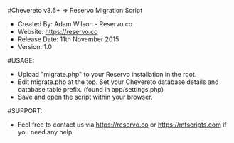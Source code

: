 #Chevereto v3.6+ => Reservo Migration Script

* Created By: Adam Wilson - Reservo.co
* Website: https://reservo.co
* Release Date: 11th November 2015
* Version: 1.0

#USAGE:

* Upload "migrate.php" to your Reservo installation in the root.
* Edit migrate.php at the top. Set your Chevereto database details and database table prefix. (found in app/settings.php)
* Save and open the script within your browser.


#SUPPORT:

* Feel free to contact us via https://reservo.co or https://mfscripts.com if you need any help.